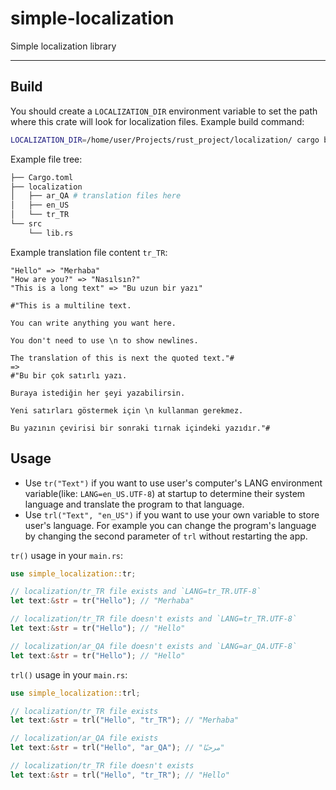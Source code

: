 # simple-localization
Simple localization library

---
## Build
You should create a `LOCALIZATION_DIR` environment variable to set the path where this crate will look for localization files.
Example build command:
```bash
LOCALIZATION_DIR=/home/user/Projects/rust_project/localization/ cargo build
```
Example file tree:
```bash
├── Cargo.toml
├── localization
│   ├── ar_QA # translation files here
│   ├── en_US
│   └── tr_TR
└── src
    └── lib.rs
```
Example translation file content `tr_TR`:
```
"Hello" => "Merhaba"
"How are you?" => "Nasılsın?"
"This is a long text" => "Bu uzun bir yazı"

#"This is a multiline text.

You can write anything you want here.

You don't need to use \n to show newlines.

The translation of this is next the quoted text."#
=>
#"Bu bir çok satırlı yazı.

Buraya istediğin her şeyi yazabilirsin.

Yeni satırları göstermek için \n kullanman gerekmez.

Bu yazının çevirisi bir sonraki tırnak içindeki yazıdır."#
```
## Usage
- Use `tr("Text")` if you want to use user's computer's LANG environment variable(like: `LANG=en_US.UTF-8`) at startup to determine their system language and translate the program to that language.
- Use `trl("Text", "en_US")` if you want to use your own variable to store user's language. For example you can change the program's language by changing the second parameter of `trl` without restarting the app. 

`tr()` usage in your `main.rs`:
```rust
use simple_localization::tr;

// localization/tr_TR file exists and `LANG=tr_TR.UTF-8`
let text:&str = tr("Hello"); // "Merhaba"

// localization/tr_TR file doesn't exists and `LANG=tr_TR.UTF-8`
let text:&str = tr("Hello"); // "Hello"

// localization/ar_QA file doesn't exists and `LANG=ar_QA.UTF-8`
let text:&str = tr("Hello"); // "Hello"
```

`trl()` usage in your `main.rs`:
```rust
use simple_localization::trl;

// localization/tr_TR file exists
let text:&str = trl("Hello", "tr_TR"); // "Merhaba"

// localization/ar_QA file exists
let text:&str = trl("Hello", "ar_QA"); // "مرحبًا"

// localization/tr_TR file doesn't exists
let text:&str = trl("Hello", "tr_TR"); // "Hello"
```

